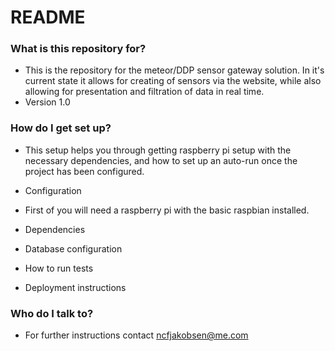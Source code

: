 # README #

### What is this repository for? ###

* This is the repository for the meteor/DDP sensor gateway solution. In it's current state it allows for creating of sensors via the website, while also allowing for presentation and filtration of data in real time. 
* Version 1.0

### How do I get set up? ###

* This setup helps you through getting raspberry pi setup with the necessary dependencies, and how to set up an auto-run once the project has been configured.
* Configuration
* First of you will need a raspberry pi with the basic raspbian installed. 

* Dependencies
* Database configuration
* How to run tests
* Deployment instructions

### Who do I talk to? ###

* For further instructions contact ncfjakobsen@me.com